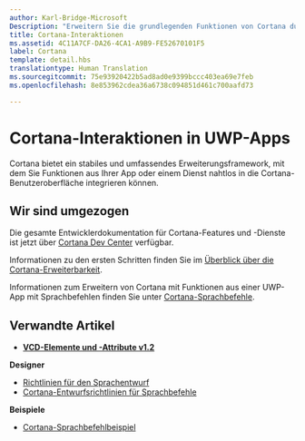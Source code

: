 ```yaml
---
author: Karl-Bridge-Microsoft
Description: "Erweitern Sie die grundlegenden Funktionen von Cortana durch Sprachbefehle, die eine UWP-App aktivieren und eine einzelne Aktion auszuführen."
title: Cortana-Interaktionen
ms.assetid: 4C11A7CF-DA26-4CA1-A9B9-FE52670101F5
label: Cortana
template: detail.hbs
translationtype: Human Translation
ms.sourcegitcommit: 75e93920422b5ad8ad0e9399bccc403ea69e7feb
ms.openlocfilehash: 8e853962cdea36a6738c094851d461c700aafd73

---
```


# Cortana-Interaktionen in UWP-Apps

Cortana bietet ein stabiles und umfassendes Erweiterungsframework, mit dem Sie Funktionen aus Ihrer App oder einem Dienst nahtlos in die Cortana-Benutzeroberfläche integrieren können.

## Wir sind umgezogen

Die gesamte Entwicklerdokumentation für Cortana-Features und -Dienste ist jetzt über [Cortana Dev Center](https://developer.microsoft.com/en-us/cortana) verfügbar.

Informationen zu den ersten Schritten finden Sie im [Überblick über die Cortana-Erweiterbarkeit](https://msdn.microsoft.com/cortana/getstarted).

Informationen zum Erweitern von Cortana mit Funktionen aus einer UWP-App mit Sprachbefehlen finden Sie unter [Cortana-Sprachbefehle](https://developer.microsoft.com/en-us/cortana). 

## Verwandte Artikel

* [**VCD-Elemente und -Attribute v1.2**](https://msdn.microsoft.com/library/windows/apps/dn706593)

**Designer**
* [Richtlinien für den Sprachentwurf](https://msdn.microsoft.com/windows/uwp/input-and-devices/speech-interactions)
* [Cortana-Entwurfsrichtlinien für Sprachbefehle](https://msdn.microsoft.com/en-us/cortana/voicecommands/voicecommand-design-guidelines)

**Beispiele**
* [Cortana-Sprachbefehlbeispiel](http://go.microsoft.com/fwlink/p/?LinkID=619899)
 

 







<!--HONumber=Aug16_HO3-->


